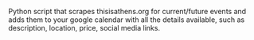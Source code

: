 Python script that scrapes thisisathens.org for current/future events and adds them to your google calendar with all the details available, such as description, location, price, social media links.
